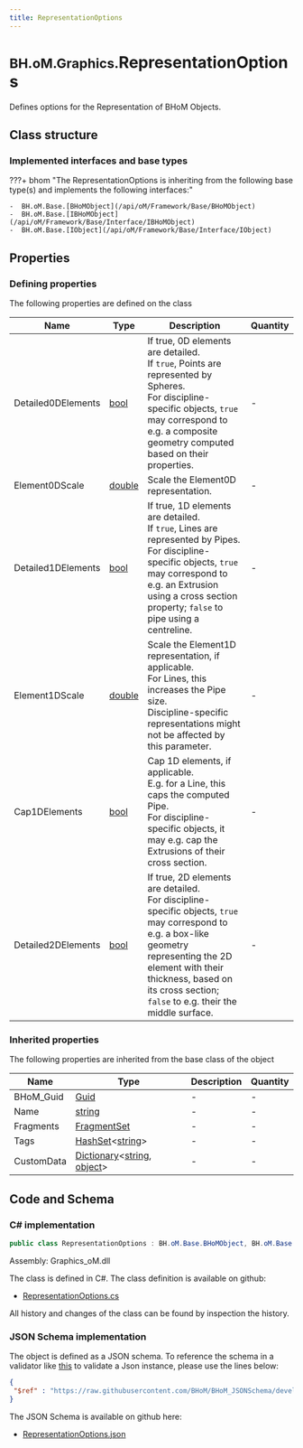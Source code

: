```yaml
---
title: RepresentationOptions
---
```


# <small>BH.oM.Graphics.</small>**RepresentationOptions**

Defines options for the Representation of BHoM Objects.

## Class structure

### Implemented interfaces and base types

???+ bhom "The RepresentationOptions is inheriting from the following base type(s) and implements the following interfaces:"

    -  BH.oM.Base.[BHoMObject](/api/oM/Framework/Base/BHoMObject)
    -  BH.oM.Base.[IBHoMObject](/api/oM/Framework/Base/Interface/IBHoMObject)
    -  BH.oM.Base.[IObject](/api/oM/Framework/Base/Interface/IObject)


## Properties



### Defining properties

The following properties are defined on the class

| Name             | Type             | Description      | Quantity         |
|------------------|------------------|------------------|------------------|
| Detailed0DElements | [bool](https://learn.microsoft.com/en-us/dotnet/api/System.Boolean?view=netstandard-2.0) | If true, 0D elements are detailed.<br>If `true`, Points are represented by Spheres.<br>For discipline-specific objects, `true` may correspond to e.g. a composite geometry computed based on their properties. | - |
| Element0DScale | [double](https://learn.microsoft.com/en-us/dotnet/api/System.Double?view=netstandard-2.0) | Scale the Element0D representation. | - |
| Detailed1DElements | [bool](https://learn.microsoft.com/en-us/dotnet/api/System.Boolean?view=netstandard-2.0) | If true, 1D elements are detailed.<br>If `true`, Lines are represented by Pipes. For discipline-specific objects, `true` may correspond to e.g. an Extrusion using a cross section property; `false` to pipe using a centreline. | - |
| Element1DScale | [double](https://learn.microsoft.com/en-us/dotnet/api/System.Double?view=netstandard-2.0) | Scale the Element1D representation, if applicable.<br>For Lines, this increases the Pipe size.<br>Discipline-specific representations might not be affected by this parameter. | - |
| Cap1DElements | [bool](https://learn.microsoft.com/en-us/dotnet/api/System.Boolean?view=netstandard-2.0) | Cap 1D elements, if applicable.<br>E.g. for a Line, this caps the computed Pipe.<br>For discipline-specific objects, it may e.g. cap the Extrusions of their cross section. | - |
| Detailed2DElements | [bool](https://learn.microsoft.com/en-us/dotnet/api/System.Boolean?view=netstandard-2.0) | If true, 2D elements are detailed.<br>For discipline-specific objects, `true` may correspond to e.g. a box-like geometry representing the 2D element with their thickness, based on its cross section; `false` to e.g. their the middle surface. | - |


### Inherited properties
The following properties are inherited from the base class of the object

| Name             | Type             | Description      | Quantity         |
|------------------|------------------|------------------|------------------|
| BHoM_Guid | [Guid](https://learn.microsoft.com/en-us/dotnet/api/System.Guid?view=netstandard-2.0) | - | - |
| Name | [string](https://learn.microsoft.com/en-us/dotnet/api/System.String?view=netstandard-2.0) | - | - |
| Fragments | [FragmentSet](/api/oM/Framework/Base/FragmentSet) | - | - |
| Tags | [HashSet](https://learn.microsoft.com/en-us/dotnet/api/System.Collections.Generic.HashSet-1?view=netstandard-2.0)&lt;[string](https://learn.microsoft.com/en-us/dotnet/api/System.String?view=netstandard-2.0)&gt; | - | - |
| CustomData | [Dictionary](https://learn.microsoft.com/en-us/dotnet/api/System.Collections.Generic.Dictionary-2?view=netstandard-2.0)&lt;[string](https://learn.microsoft.com/en-us/dotnet/api/System.String?view=netstandard-2.0), [object](https://learn.microsoft.com/en-us/dotnet/api/System.Object?view=netstandard-2.0)&gt; | - | - |


## Code and Schema

### C# implementation

``` C# title="C#"
public class RepresentationOptions : BH.oM.Base.BHoMObject, BH.oM.Base.IBHoMObject, BH.oM.Base.IObject
```

Assembly: Graphics_oM.dll

The class is defined in C#. The class definition is available on github:

- [RepresentationOptions.cs](https://github.com/BHoM/BHoM/blob/develop/Graphics_oM/Render\RepresentationOptions.cs)

All history and changes of the class can be found by inspection the history.
### JSON Schema implementation

The object is defined as a JSON schema. To reference the schema in a validator like [this](https://www.jsonschemavalidator.net/) to validate a Json instance, please use the lines below:

``` json title="JSON Schema"
{
 "$ref" : "https://raw.githubusercontent.com/BHoM/BHoM_JSONSchema/develop/Graphics_oM/RepresentationOptions.json"
}
```

The JSON Schema is available on github here:

- [RepresentationOptions.json](https://github.com/BHoM/BHoM_JSONSchema/blob/develop/Graphics_oM/RepresentationOptions.json)
